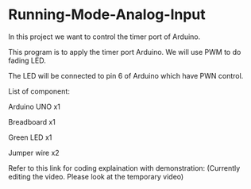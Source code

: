 # Running-Mode-Analog-Input
In this project we want to control the timer port of Arduino.

This program is to apply the timer port Arduino. We will use PWM to do fading LED.

The LED will be connected to pin 6 of Arduino which have PWN control.

List of component:

Arduino UNO x1

Breadboard x1

Green LED x1

Jumper wire x2

Refer to this link for coding explaination with demonstration: (Currently editing the video. Please look at the temporary video)
